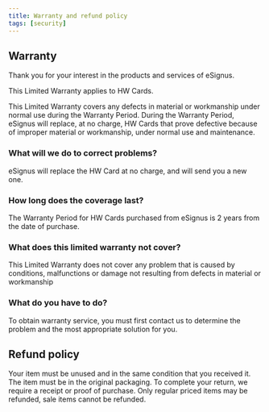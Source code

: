 ```yaml
---
title: Warranty and refund policy
tags: [security]
---
```


## Warranty

Thank you for your interest in the products and services of eSignus.

This Limited Warranty applies to HW Cards.

This Limited Warranty covers any defects in material or workmanship under normal use during the Warranty Period. During the Warranty Period, eSignus  will replace, at no charge, HW Cards that prove defective because of improper material or workmanship, under normal use and maintenance.

### What will we do to correct problems?

eSignus will replace the HW Card at no charge, and will send you a new one.

### How long does the coverage last?

The Warranty Period for HW Cards purchased from eSignus is 2 years from the date of purchase.

### What does this limited warranty not cover?

This Limited Warranty does not cover any problem that is caused by  conditions, malfunctions or damage not resulting from defects in material or workmanship

### What do you have to do?

To obtain warranty service, you must first contact us to determine the problem and the most appropriate solution for you.

## Refund policy

Your item must be unused and in the same condition that you received it. The item must be in the original packaging. To complete your return, we require a receipt or proof of purchase. Only regular priced items may be refunded, sale items cannot be refunded.
